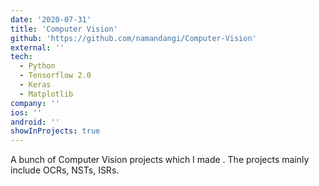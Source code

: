 ```yaml
---
date: '2020-07-31'
title: 'Computer Vision'
github: 'https://github.com/namandangi/Computer-Vision'
external: ''
tech:
  - Python
  - Tensorflow 2.0
  - Keras
  - Matplotlib
company: ''
ios: ''
android: ''
showInProjects: true
---
```


A bunch of Computer Vision projects which I made . The projects mainly include OCRs, NSTs, ISRs.
